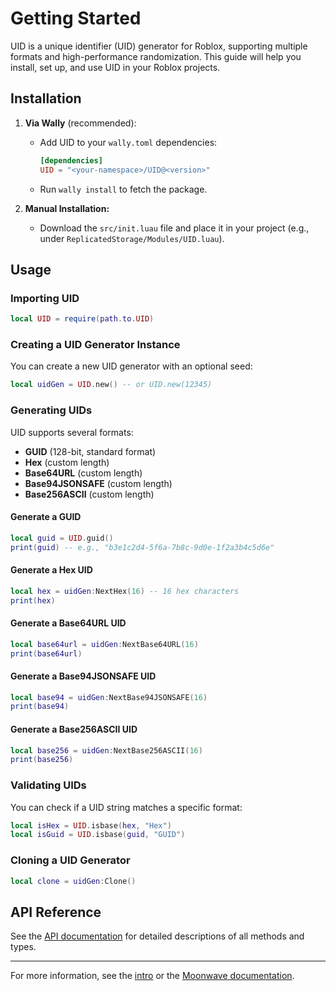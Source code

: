 # Getting Started

UID is a unique identifier (UID) generator for Roblox, supporting multiple formats and high-performance randomization. This guide will help you install, set up, and use UID in your Roblox projects.

## Installation

1. **Via Wally** (recommended):
   - Add UID to your `wally.toml` dependencies:

     ```toml
     [dependencies]
     UID = "<your-namespace>/UID@<version>"
     ```

   - Run `wally install` to fetch the package.

2. **Manual Installation:**
   - Download the `src/init.luau` file and place it in your project (e.g., under `ReplicatedStorage/Modules/UID.luau`).

## Usage

### Importing UID

```lua
local UID = require(path.to.UID)
```

### Creating a UID Generator Instance

You can create a new UID generator with an optional seed:

```lua
local uidGen = UID.new() -- or UID.new(12345)
```

### Generating UIDs

UID supports several formats:

- **GUID** (128-bit, standard format)
- **Hex** (custom length)
- **Base64URL** (custom length)
- **Base94JSONSAFE** (custom length)
- **Base256ASCII** (custom length)

#### Generate a GUID

```lua
local guid = UID.guid()
print(guid) -- e.g., "b3e1c2d4-5f6a-7b8c-9d0e-1f2a3b4c5d6e"
```

#### Generate a Hex UID

```lua
local hex = uidGen:NextHex(16) -- 16 hex characters
print(hex)
```

#### Generate a Base64URL UID

```lua
local base64url = uidGen:NextBase64URL(16)
print(base64url)
```

#### Generate a Base94JSONSAFE UID

```lua
local base94 = uidGen:NextBase94JSONSAFE(16)
print(base94)
```

#### Generate a Base256ASCII UID

```lua
local base256 = uidGen:NextBase256ASCII(16)
print(base256)
```

### Validating UIDs

You can check if a UID string matches a specific format:

```lua
local isHex = UID.isbase(hex, "Hex")
local isGuid = UID.isbase(guid, "GUID")
```

### Cloning a UID Generator

```lua
local clone = uidGen:Clone()
```

## API Reference

See the [API documentation](../api) for detailed descriptions of all methods and types.

---

For more information, see the [intro](./intro.md) or the [Moonwave documentation](https://eryn.io/moonwave/docs/intro).